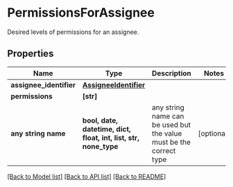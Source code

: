 # PermissionsForAssignee

Desired levels of permissions for an assignee.

## Properties
Name | Type | Description | Notes
------------ | ------------- | ------------- | -------------
**assignee_identifier** | [**AssigneeIdentifier**](AssigneeIdentifier.md) |  | 
**permissions** | **[str]** |  | 
**any string name** | **bool, date, datetime, dict, float, int, list, str, none_type** | any string name can be used but the value must be the correct type | [optional]

[[Back to Model list]](../README.md#documentation-for-models) [[Back to API list]](../README.md#documentation-for-api-endpoints) [[Back to README]](../README.md)


